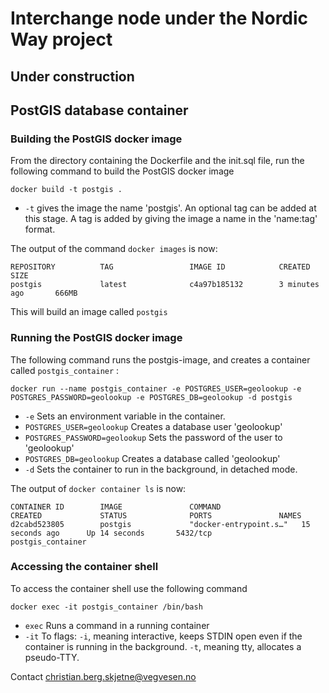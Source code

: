 Interchange node under the Nordic Way project
====
## Under construction 


## PostGIS database container
### Building the PostGIS docker image

From the directory containing the Dockerfile and the init.sql file, run the following command to build the PostGIS docker image
```
docker build -t postgis .
```
- ```-t``` gives the image the name  'postgis'. An optional tag can be added at this stage. A tag is added by giving the image a name in the 'name:tag' format.

The output of the command ```docker images``` is now:

```
REPOSITORY          TAG                 IMAGE ID            CREATED             SIZE
postgis             latest              c4a97b185132        3 minutes ago       666MB
```

This will build an image called ```postgis```
### Running the PostGIS docker image 
The following command runs the postgis-image, and creates a container called ```postgis_container``` :
```
docker run --name postgis_container -e POSTGRES_USER=geolookup -e POSTGRES_PASSWORD=geolookup -e POSTGRES_DB=geolookup -d postgis
```
- ```-e``` Sets an environment variable in the container.
-  ```POSTGRES_USER=geolookup``` Creates a database user 'geolookup'
- ```POSTGRES_PASSWORD=geolookup``` Sets the password of the user to 'geolookup'
- ```POSTGRES_DB=geolookup``` Creates a database called 'geolookup'
- ```-d``` Sets the container to run in the background, in detached mode.

The output of ```docker container ls```  is now:
```
CONTAINER ID        IMAGE               COMMAND                  CREATED             STATUS              PORTS               NAMES
d2cabd523805        postgis             "docker-entrypoint.s…"   15 seconds ago      Up 14 seconds       5432/tcp            postgis_container
```

### Accessing the container shell
To access the container shell use the following command
```
docker exec -it postgis_container /bin/bash
```
- ```exec``` Runs a command in a running container
- ```-it``` To flags: ```-i```, meaning interactive, keeps STDIN open even if the container is running in the background. ```-t```, meaning tty, allocates a pseudo-TTY. 


Contact 
christian.berg.skjetne@vegvesen.no
